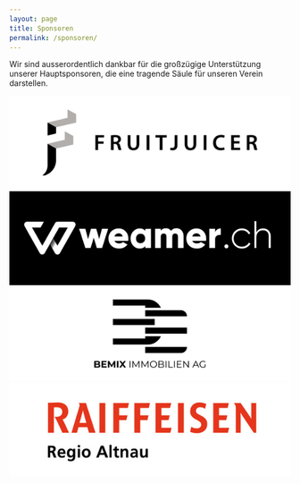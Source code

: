 ```yaml
---
layout: page
title: Sponsoren
permalink: /sponsoren/
---
```


Wir sind ausserordentlich dankbar für die großzügige Unterstützung unserer Hauptsponsoren, die eine tragende Säule für unseren Verein darstellen.

[![Fruitjuicer](/assets/images/sponsoren/fj.png)](https://fruitjuicer.ch/)
[![Weamer](/assets/images/sponsoren/weamer.png)](https://weamer.ch/)
[![Bemix Immobilien Ag](/assets/images/sponsoren/bemix.png)](https://bemix.ch/)
[![Raiffeien Regio Altnau](/assets/images/sponsoren/rf.png)](https://www.raiffeisen.ch/regio-altnau/de.html)